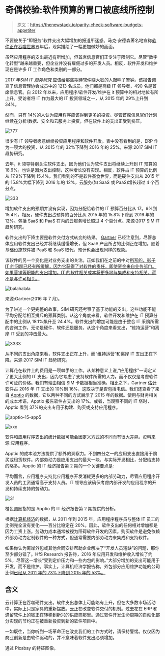 # 奇偶校验:软件预算的胃口被底线所控制

> 原文：<https://thenewstack.io/parity-check-software-budgets-appetite/>

不要被关于“即服务”软件支出大幅增加的报道所迷惑。马克·安德森著名地宣称[软件正在吞噬世界](http://www.wsj.com/articles/SB10001424053111903480904576512250915629460)五年后，现实描绘了一幅更加微妙的画面。

虽然应用程序的支出最近有所增加，但首席信息官们正专注于限制它。尽管“数字化转型”越来越重要，但企业并没有雇佣过多的开发人员。相反，软件开发和维护现在是许多 IT 工作角色和类别的一部分。

2017 年*SIM IT 趋势研究* 应该给那些期待软件赚大钱的人敲响了警钟。该报告调查了信息管理协会成员中的 1213 名成员，他们都是高级 IT 领导者，490 名是首席信息官。自 2012 年以来，应用程序/软件开发/维护在 it 预算中的相对地位有所上升，受访者将 IT 作为最大的 IT 投资领域之一，从 2015 年的 29%上升到 34%。

然而，只有 14%的人认为应用程序应该得到更多的投资。尽管首席信息官们计划继续在分析/数据、安全和云服务上投资，但在软件上的支出正受到挤压。

![777](img/d27cd87020d18442f973d576abbf8f75.png)

很少有 IT 领导者愿意继续投资应用程序和软件开发。表中没有看到的是，ERP 作为一项大的投资，从 2015 年的 32%下降到 2016 年的 25%。来源:2017 SIM IT 趋势研究。

去年，it 领导特别关注软件支出，因为他们认为软件支出将继续上升到 IT 预算的 18.6%。也许是因为支出控制，这种增长没有实现。相反，软件占 IT 预算的比例从 17.9%下降到 15.4%。我们看到的不是软件蚕食世界，而是硬件支出从 2015 年的 15.8%大幅下降到 2016 年的 12%，云服务(如 SaaS 或 PaaS)增长超过 4 个百分点。

![333](img/d1ede66e05610c1003ff6e5b1d00d8ca.png)

增加软件支出的预期并没有实现，因为分配给软件的 IT 预算百分比从 17。9%到 15.4%。相反，硬件支出占预算的百分比从 2015 年的 15.8%下降到 2016 年的 12%。包括 SaaS 和 PaaS 在内的云服务增长超过 4 个百分点。来源:2017 SIM IT 趋势研究。

软件支出的下降主要是软件交付方式转变的结果。 [Gartner](http://www.gartner.com/newsroom/id/3384720) 已经注意到，尽管总体应用软件支出已经并将继续缓慢增长，但 SaaS 产品所占的比例正在增加。随着基础设施软件被 PaaS 和 SaaS 取代，预计也会出现同样的现象。

该软件的另一个变化是对业务支出的关注。正如我们在之前的中对[所写的，影子 IT 的问题已经有所缓解，因为它获得了对软件的责任，即使资金来自业务部门。如果营销等职能的支出增加，IT 的软件相关成本将更多地与集成和支持相关，而不是与许可相关。](https://thenewstack.io/parity-check-dont-afraid-shadow-yet/)

![balahalala](img/18c08a910e617336bea591fdf15b5758.png)

来源:Gartner(2016 年 7 月)。

为了讲述一个更完整的故事，SIM 研究还考察了基于功能的支出，这些功能不能平均分配给相互排斥的预算类别。从这个角度来看，软件开发和维护在 IT 预算分配中的比例从 18.1%飙升至 24.4%。软件支出的增加可能是由于整合 IT 采购所需的咨询工作，无论是硬件、软件还是服务。从这个角度来看支出，“维持运营”和离岸 IT 受到的冲击最大。

![3333](img/69812da8adcd1636e675788b0c7f0c50.png)

从不同的支出角度来看，软件支出正在上升，而“维持运营”和离岸 IT 支出正在下降。来源:2017 SIM IT 趋势研究。

计算花在软件上的费用是一项棘手的工作。从某种意义上说,“应用程序”一词定义了更大比例的 IT 支出，因为它考虑了支持软件所需的人力，而不仅仅是考虑软件许可证的价格。我们有理由相信 SIM 卡数据相当准确。相比之下，Gartner [估计](http://www.gartner.com/technology/research/it-spending-forecast/)软件占 2016 年 IT 支出的 10%到 16%，这取决于是否包括电信。我们还查看了来自 [Apptio](http://www.apptio.com/it-economics) 的数据，它以两种不同的方式展示了 2015 年的数据。使用与财务相关的成本术语，Apptio 报告软件占支出的 17%。或者，当观察不同的 IT 塔时，Apptio 看到 37%的支出专用于构建、购买或支持应用程序。

![apptio-15-app5](img/7e8eab3865cfbdeb6587e53be90c0897.png)

![xxx](img/b7afdc21e6e296dc5ca6c8ed9949087f.png)

软件和应用程序支出的统计数据可能会因定义方式的不同而有很大差异。资料来源:应用程序。

Apptio 的成本池方法提供了额外的洞察力。不到四分之一的应用支出直接用于购买或租赁软件。内部劳动力是应用支出的最大一块，与实际开发相比，分配给支持的略多。Apptio 的 IT 经济报告第 2 期的一个关键要点是:

平均而言，应用程序支持比应用程序开发消耗更多的内部劳动力，尽管应用程序开发人员的工资通常高于支持人员。IT 领导应该确保考虑内部开发的应用程序的开发和持续支持的劳动力。

![31](img/d5ba04277a5e6867a817293075a9ead0.png)

橙色圆圈指的是 Apptio 的 IT 经济报告第 2 期提供的分析。

根据[计算机经济](http://www.computereconomics.com/article.cfm?id=2189)的数据，从 2011 年到 2015 年，应用程序程序员与整体 IT 员工的比例完全没有变化——百分比稳定在 20%。因此，软件支出的任何相对增加都是因为工资上涨。劳动力成本通常被视为阻碍软件开发的因素。购买软件是避免依赖外部劳动力定制软件的一种方式，但通常需要内部劳动力来集成和支持软件。

如果你认为离岸外包或其他合同安排帮助企业解决了“开发人员短缺”的问题，那你至少部分错了。HfS Research 报告称，2016 年应用开发和维护收入增长了约 5%，尽管这一增长“受到定价压力和一些内包的影响。”大部分增加的支出可能用于开发，而不是维护。事实上，计算机经济学报告称，外包部分应用维护功能的公司比例[已经从 2011 年的 73%下降到 2015 年的 53%。](http://www.computereconomics.com/article.cfm?id=2181)

## 含义

云计算正在吞噬硬件支出。软件支出总体上可能略有上升，但在大多数市场活动中，实际上只是家具的重新摆放。云正在改变软件交付的机制。过去花在 ERP 和遗留软件上的钱正在转移到新兴的供应商那里。通过软件开发生命周期的自动化部分实现的节约正在被重新投资到新的软件项目中。

一如既往，当你听到一场革命正在改变我们的工作方式时，请保持警惕。仅仅因为商业创新是由软件驱动的，并不意味着软件支出必须增加。

通过 Pixabay 的特征图像。

<svg xmlns:xlink="http://www.w3.org/1999/xlink" viewBox="0 0 68 31" version="1.1"><title>Group</title> <desc>Created with Sketch.</desc></svg>